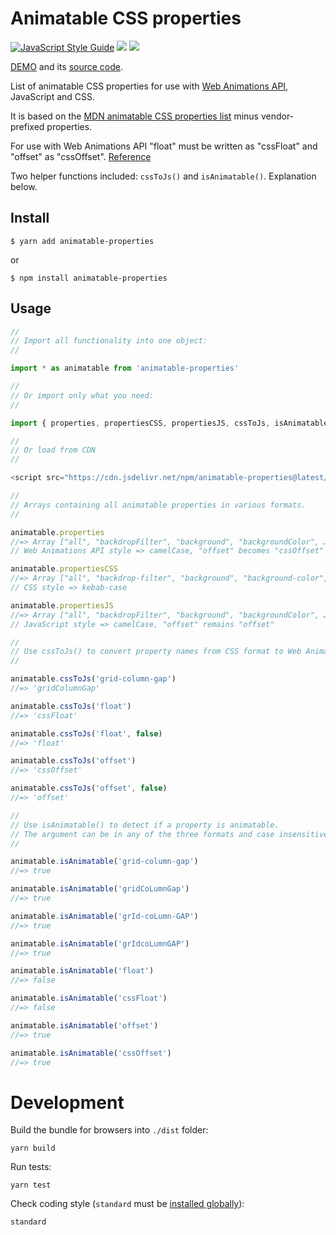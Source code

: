 # Animatable CSS properties

[![JavaScript Style Guide](https://img.shields.io/badge/code_style-standard-brightgreen.svg)](https://standardjs.com)
[![](https://img.shields.io/npm/v/animatable-properties.svg)](https://www.npmjs.com/package/animatable-properties)
[![](https://img.shields.io/bundlephobia/minzip/animatable-properties.svg)](https://bundlephobia.com/result?p=animatable-properties)

[DEMO](https://apasov.github.io/animatable-properties/) and its [source code](https://github.com/apasov/animatable-properties/blob/master/index.html).

List of animatable CSS properties for use with [Web Animations API](https://developer.mozilla.org/en-US/docs/Web/API/Web_Animations_API), JavaScript and CSS.

It is based on the [MDN animatable CSS properties list](https://developer.mozilla.org/en-US/docs/Web/CSS/CSS_animated_properties) minus vendor-prefixed properties.

For use with Web Animations API "float" must be written as "cssFloat" and "offset" as "cssOffset". [Reference](https://developer.mozilla.org/en-US/docs/Web/API/Web_Animations_API/Keyframe_Formats)

Two helper functions included: `cssToJs()` and `isAnimatable()`. Explanation below. 

## Install

```
$ yarn add animatable-properties
```
or
```
$ npm install animatable-properties
```


## Usage

```js
//
// Import all functionality into one object:
//

import * as animatable from 'animatable-properties'

//
// Or import only what you need:
//

import { properties, propertiesCSS, propertiesJS, cssToJs, isAnimatable } from 'animatable-properties'

//
// Or load from CDN
//

<script src="https://cdn.jsdelivr.net/npm/animatable-properties@latest/dist/animatable.js"></script>

//
// Arrays containing all animatable properties in various formats.
//

animatable.properties
//=> Array ["all", "backdropFilter", "background", "backgroundColor", …]
// Web Animations API style => camelCase, "offset" becomes "cssOffset"

animatable.propertiesCSS
//=> Array ["all", "backdrop-filter", "background", "background-color", …]
// CSS style => kebab-case

animatable.propertiesJS
//=> Array ["all", "backdropFilter", "background", "backgroundColor", …]
// JavaScript style => camelCase, "offset" remains "offset"

//
// Use cssToJs() to convert property names from CSS format to Web Animations API or Javascript format. 
//

animatable.cssToJs('grid-column-gap')
//=> 'gridColumnGap'

animatable.cssToJs('float')
//=> 'cssFloat'

animatable.cssToJs('float', false)
//=> 'float'

animatable.cssToJs('offset')
//=> 'cssOffset'

animatable.cssToJs('offset', false)
//=> 'offset'

//
// Use isAnimatable() to detect if a property is animatable.
// The argument can be in any of the three formats and case insensitive.
//

animatable.isAnimatable('grid-column-gap')
//=> true

animatable.isAnimatable('gridCoLumnGap')
//=> true

animatable.isAnimatable('grId-coLumn-GAP')
//=> true

animatable.isAnimatable('grIdcoLumnGAP')
//=> true

animatable.isAnimatable('float')
//=> false

animatable.isAnimatable('cssFloat')
//=> false

animatable.isAnimatable('offset')
//=> true

animatable.isAnimatable('cssOffset')
//=> true

```
# Development

Build the bundle for browsers into `./dist` folder:
```
yarn build
```

Run tests:
```
yarn test
```

Check coding style (`standard` must be [installed globally](https://github.com/standard/standard#install)):
```
standard
```
